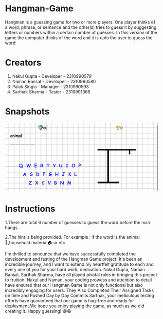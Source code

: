 # Hangman-Game

Hangman is a guessing game for two or more players. One player thinks of a word, phrase, or sentence and the other(s) tries to guess it by suggesting letters or numbers within a certain number of guesses.
In this version of the game the computer thinks of the word and it is upto the user to guess the word!

# Creators
1. Nakul Gupta - Developer - 2310990579
2. Naman Bansal - Developer - 2310990580
3. Palak Singla - Manager - 2310990593
4. Sarthak Sharma - Tester - 2310991369

# Snapshots
![snapshot of the game](/static/snapshot.png)


# Instructions
1.There are total 6 number of guesses to guess the word before the man hangs.


2.The hint is being provided. For example : if the word is the animal🦁,household material🏠 or etc.


I'm thrilled to announce that we have successfully completed the development and testing of the Hangman Game project! It's been an incredible journey, and I want to extend my heartfelt gratitude to each and every one of you for your hard work, dedication.
Nakul Gupta, Naman Bansal, Sarthak Sharma, have all played pivotal roles in bringing this project to fruition. Nakul and Naman, your coding prowess and attention to detail have ensured that our Hangman Game is not only functional but also incredibly engaging for users. They Also Completed Their Assigned Tasks on time and Pushed Day by Day Commits.Sarthak, your meticulous testing efforts have guaranteed that our game is bug-free and ready for deployment.We hope you enjoy playing the game, as much as we did creating it. Happy guessing! 😄😆





